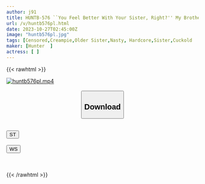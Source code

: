 ```yaml
---
author: j91
title: HUNTB-576 ``You Feel Better With Your Sister, Right?'' My Brother-in-law Sister-in-law Goes Crazy With Jealousy And Even Lets Me Cum Inside Her, Something She Would Never Allow Me To Do. I Was Able To Find A Girlfriend Even Though I Was Boring..
url: /v/huntb576pl.html
date: 2023-10-27T02:45:00Z
image: "huntb576pl.jpg"
tags: [Censored,Creampie,Older Sister,Nasty, Hardcore,Sister,Cuckold	 ]
maker: [Hunter  ]
actress: [ ]
---
```



{{< rawhtml >}}

<div class="video" data-videoid="QXKml0WgXMu0O6l">
    <a href="javascript:;">
        <img src="https://my.j91.asia/v/huntb576pl.jpg" width="WIDTH" height="HEIGHT" alt="huntb576pl.mp4" loading="lazy">
    </a>
</div>

<script type="text/javascript" src="https://j91.asia/asset/on-demand-st.js"></script>

<br>
  <link rel="stylesheet" href="https://j91.asia/asset/bs5.css">
  
  <center>
  <button class="btn btn-primary" type="button" data-bs-toggle="collapse" data-bs-target=".multi-collapse" aria-expanded="false" aria-controls="multiCollapseExample1 multiCollapseExample2"><h2>Download</h2></button></center>
</p>
<div class="row">
  <div class="col">
    <div class="collapse multi-collapse" id="multiCollapseExample1">
      <div class="card card-body">
	      	      <br>
<div class="buttons">  
<a href="https://streamtape.to/v/QXKml0WgXMu0O6l"><button class="btn-hover color-3"><i class="fa fa-download"></i> ST</button></a></div>
    </div>
  </div>
</div>
  <div class="col">
    <div class="collapse multi-collapse" id="multiCollapseExample2">
      <div class="card card-body">
	      <br>
<div class="buttons">
    <a href="https://wolfstream.tv/x91i3agmx0rt"><button class="btn-hover color-9"><i class="fa fa-download"></i> WS</button></a></div>
<br><br>
      </div>
    </div>
  </div>
</div>

{{< /rawhtml >}}